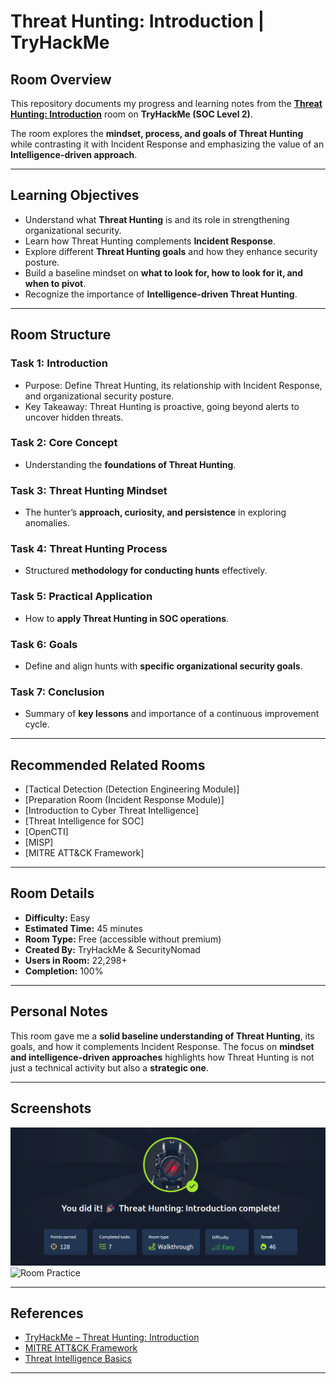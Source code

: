 # Threat Hunting: Introduction | TryHackMe  

## Room Overview  
This repository documents my progress and learning notes from the **[Threat Hunting: Introduction](https://tryhackme.com/room/threathuntingintro)** room on **TryHackMe (SOC Level 2)**.  

The room explores the **mindset, process, and goals of Threat Hunting** while contrasting it with Incident Response and emphasizing the value of an **Intelligence-driven approach**.  

---

## Learning Objectives  
- Understand what **Threat Hunting** is and its role in strengthening organizational security.  
- Learn how Threat Hunting complements **Incident Response**.  
- Explore different **Threat Hunting goals** and how they enhance security posture.  
- Build a baseline mindset on **what to look for, how to look for it, and when to pivot**.  
- Recognize the importance of **Intelligence-driven Threat Hunting**.  

---

## Room Structure  

### Task 1: Introduction  
- Purpose: Define Threat Hunting, its relationship with Incident Response, and organizational security posture.  
- Key Takeaway: Threat Hunting is proactive, going beyond alerts to uncover hidden threats.  

### Task 2: Core Concept  
- Understanding the **foundations of Threat Hunting**.  

### Task 3: Threat Hunting Mindset  
- The hunter’s **approach, curiosity, and persistence** in exploring anomalies.  

### Task 4: Threat Hunting Process  
- Structured **methodology for conducting hunts** effectively.  

### Task 5: Practical Application  
- How to **apply Threat Hunting in SOC operations**.  

### Task 6: Goals  
- Define and align hunts with **specific organizational security goals**.  

### Task 7: Conclusion  
- Summary of **key lessons** and importance of a continuous improvement cycle.  

---

## Recommended Related Rooms  
- [Tactical Detection (Detection Engineering Module)]  
- [Preparation Room (Incident Response Module)]  
- [Introduction to Cyber Threat Intelligence]  
- [Threat Intelligence for SOC]  
- [OpenCTI]  
- [MISP]  
- [MITRE ATT&CK Framework]  

---

## Room Details  
- **Difficulty:** Easy  
- **Estimated Time:** 45 minutes  
- **Room Type:** Free (accessible without premium)  
- **Created By:** TryHackMe & SecurityNomad  
- **Users in Room:** 22,298+  
- **Completion:** 100%  

---

## Personal Notes  
This room gave me a **solid baseline understanding of Threat Hunting**, its goals, and how it complements Incident Response. The focus on **mindset and intelligence-driven approaches** highlights how Threat Hunting is not just a technical activity but also a **strategic one**.  

---

## Screenshots
![Room Completion](https://github.com/MayankQuery/tryhackme-writeups/blob/main/threat-hunting-introduction/images/threat-hunting-introduction-completion.png)
![Room Practice]()

---

## References  
- [TryHackMe – Threat Hunting: Introduction](https://tryhackme.com/room/threathuntingintro)  
- [MITRE ATT&CK Framework](https://attack.mitre.org/)  
- [Threat Intelligence Basics](https://tryhackme.com/module/threatintelligence)  

---
